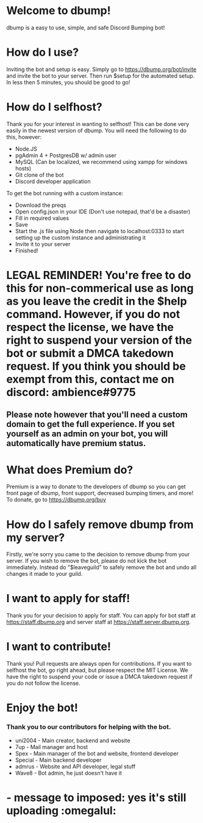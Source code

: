 # Welcome to dbump!
dbump is a easy to use, simple, and safe Discord Bumping bot!

# How do I use?
Inviting the bot and setup is easy. Simply go to https://dbump.org/bot/invite and invite the bot to your server. Then run $setup for the automated setup. In less then 5 minutes, you should be good to go!

# How do I selfhost?
Thank you for your interest in wanting to selfhost! This can be done very easily in the newest version of dbump.
You will need the following to do this, however:
- Node.JS
- pgAdmin 4 + PostgresDB w/ admin user
- MySQL (Can be localized, we recommend using xampp for windows hosts)
- Git clone of the bot
- Discord developer application

To get the bot running with a custom instance:
- Download the preqs
- Open config.json in your IDE (Don't use notepad, that'd be a disaster)
- Fill in required values
- Save
- Start the .js file using Node then navigate to localhost:0333 to start setting up the custom instance and administrating it
- Invite it to your server
- Finished!
# LEGAL REMINDER! You're free to do this for non-commerical use as long as you leave the credit in the $help command. However, if you do not respect the license, we have the right to suspend your version of the bot or submit a DMCA takedown request. If you think you should be exempt from this, contact me on discord: ambience#9775
## Please note however that you'll need a custom domain to get the full experience. If you set yourself as an admin on your bot, you will automatically have premium status.
# What does Premium do?
Premium is a way to donate to the developers of dbump so you can get front page of dbump, front support, decreased bumping timers, and more! To donate, go to https://dbump.org/buy

# How do I safely remove dbump from my server?
Firstly, we're sorry you came to the decision to remove dbump from your server. If you wish to remove the bot, please do not kick the bot immediately. Instead do "$leaveguild" to safely remove the bot and undo all changes it made to your guild.

# I want to apply for staff!
Thank you for your decision to apply for staff. You can apply for bot staff at https://staff.dbump.org and server staff at https://staff.server.dbump.org. 

# I want to contribute!
Thank you! Pull requests are always open for contributions. If you want to selfhost the bot, go right ahead, but please respect the MIT License. We have the right to suspend your code or issue a DMCA takedown request if you do not follow the license.

# Enjoy the bot!
### Thank you to our contributors for helping with the bot.
- uni2004 - Main creator, backend and website
- 7up - Mail manager and host
- Spex - Main manager of the bot and website, frontend developer
- Special - Main backend developer
- admrus - Website and API developer, legal stuff
- Wave8 - Bot admin, he just doesn't have it
# - message to imposed: yes it's still uploading :omegalul:
